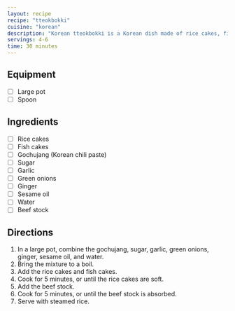 ```yaml
---
layout: recipe
recipe: "tteokbokki"
cuisine: "korean"
description: "Korean tteokbokki is a Korean dish made of rice cakes, fish cakes, and vegetables in a spicy gochujang-based sauce."
servings: 4-6
time: 30 minutes
---
```


## Equipment
- [ ] Large pot
- [ ] Spoon

## Ingredients
- [ ] Rice cakes
- [ ] Fish cakes
- [ ] Gochujang (Korean chili paste)
- [ ] Sugar
- [ ] Garlic
- [ ] Green onions
- [ ] Ginger
- [ ] Sesame oil
- [ ] Water
- [ ] Beef stock

## Directions
1. In a large pot, combine the gochujang, sugar, garlic, green onions, ginger, sesame oil, and water.
2. Bring the mixture to a boil.
3. Add the rice cakes and fish cakes.
4. Cook for 5 minutes, or until the rice cakes are soft.
5. Add the beef stock.
6. Cook for 5 minutes, or until the beef stock is absorbed.
7. Serve with steamed rice.
